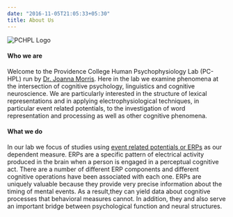 ```yaml
---
date: "2016-11-05T21:05:33+05:30"
title: About Us
---
```


![PCHPL Logo][1]

#### Who we are

Welcome to the Providence College Human Psychophysiology Lab (PC-HPL) run by [Dr. Joanna Morris](https://psychology.providence.edu/faculty-members/joanna-morris/). Here in the lab we examine phenomena at the intersection of cognitive psychology, linguistics and cognitive neuroscience. We are particularly interested in the structure of lexical representations and in applying electrophysiological techniques, in particular event related potentials, to the investigation of word representation and processing as well as other cognitive phenomena.

#### What we do

In our lab we focus of studies using [event related potentials or ERPs](https://www.sciencedirect.com/topics/neuroscience/event-related-potential ) as our dependent measure. ERPs are a specific pattern of electrical activity produced in the brain when a person is engaged in a perceptual cognitive act. There are a number of different ERP components and different cognitive operations have been associated with each one.  ERPs are uniquely valuable because they provide very precise information about the timing of mental events.  As a result,they can yield data about cognitive processes that behavioral measures cannot. In addition, they and also serve  an important bridge between psychological function and neural structures.


####

[1]: /img/pchpl_logo_chrome_2.png

